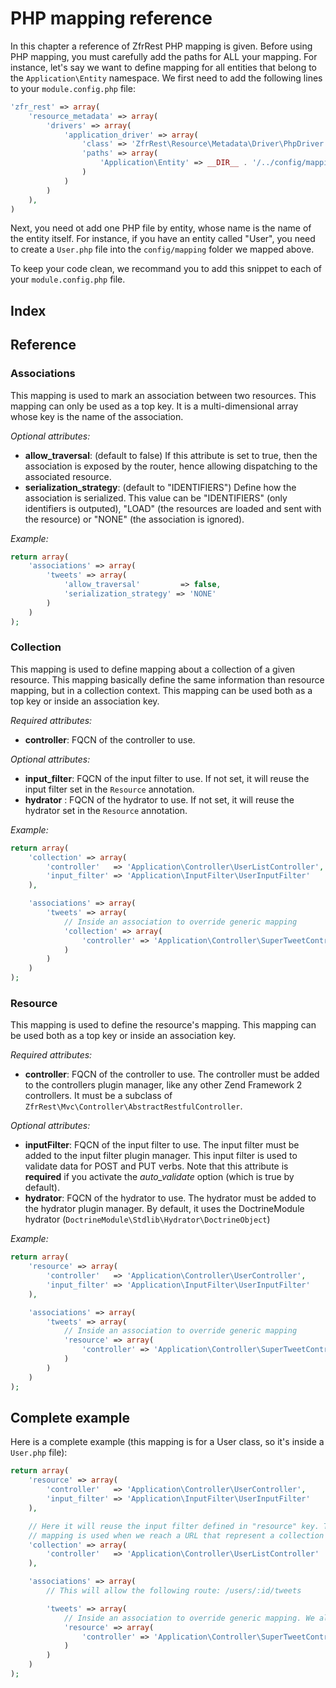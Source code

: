# PHP mapping reference

In this chapter a reference of ZfrRest PHP mapping is given. Before using PHP mapping, you must carefully add the
paths for ALL your mapping. For instance, let's say we want to define mapping for all entities that belong to the
`Application\Entity` namespace. We first need to add the following lines to your `module.config.php` file:

```php
'zfr_rest' => array(
    'resource_metadata' => array(
        'drivers' => array(
            'application_driver' => array(
                'class' => 'ZfrRest\Resource\Metadata\Driver\PhpDriver',
                'paths' => array(
                    'Application\Entity' => __DIR__ . '/../config/mapping'
                )
            )
        )
    ),
)
```

Next, you need ot add one PHP file by entity, whose name is the name of the entity itself. For instance, if you have
an entity called "User", you need to create a `User.php` file into the `config/mapping` folder we mapped above.

To keep your code clean, we recommand you to add this snippet to each of your `module.config.php` file.

## Index

## Reference

### Associations

This mapping is used to mark an association between two resources. This mapping can only be used as a top key. It is
a multi-dimensional array whose key is the name of the association.

*Optional attributes:*

* **allow_traversal**: (default to false) If this attribute is set to true, then the association is exposed by the router,
hence allowing dispatching to the associated resource.
* **serialization_strategy**: (default to "IDENTIFIERS") Define how the association is serialized. This value can be
"IDENTIFIERS" (only identifiers is outputed), "LOAD" (the resources are loaded and sent with the resource) or "NONE"
(the association is ignored).

*Example:*

```php
return array(
	'associations' => array(
		'tweets' => array(
			'allow_traversal' 		  => false,
			'serialization_strategy' => 'NONE'
		)
	)
);
```

### Collection

This mapping is used to define mapping about a collection of a given resource. This mapping basically define
the same information than resource mapping, but in a collection context. This mapping can be used both as a top key
or inside an association key.

*Required attributes:*

* **controller**: FQCN of the controller to use.

*Optional attributes:*

* **input_filter**: FQCN of the input filter to use. If not set, it will reuse the input filter set in the `Resource` annotation.
* **hydrator** : FQCN of the hydrator to use. If not set, it will reuse the hydrator set in the `Resource` annotation.

*Example:*

```php
return array(
	'collection' => array(
		'controller'   => 'Application\Controller\UserListController',
		'input_filter' => 'Application\InputFilter\UserInputFilter'
	),

	'associations' => array(
		'tweets' => array(
			// Inside an association to override generic mapping
			'collection' => array(
				'controller' => 'Application\Controller\SuperTweetController'
			)
		)
	)
);
```

### Resource

This mapping is used to define the resource's mapping. This mapping can be used both as a top key
or inside an association key.

*Required attributes:*

* **controller**: FQCN of the controller to use. The controller must be added to the controllers plugin manager,
like any other Zend Framework 2 controllers. It must be a subclass of `ZfrRest\Mvc\Controller\AbstractRestfulController`.

*Optional attributes:*

* **inputFilter**: FQCN of the input filter to use. The input filter must be added to the input
filter plugin manager. This input filter is used to validate data for POST and PUT verbs. Note that this
attribute is **required** if you activate the *auto_validate* option (which is true by default).
* **hydrator**: FQCN of the hydrator to use. The hydrator must be added to the hydrator plugin manager.  By default,
it uses the DoctrineModule hydrator (`DoctrineModule\Stdlib\Hydrator\DoctrineObject`)

*Example:*

```php
return array(
	'resource' => array(
		'controller'   => 'Application\Controller\UserController',
		'input_filter' => 'Application\InputFilter\UserInputFilter'
	),

	'associations' => array(
		'tweets' => array(
			// Inside an association to override generic mapping
			'resource' => array(
				'controller' => 'Application\Controller\SuperTweetController'
			)
		)
	)
);
```

## Complete example

Here is a complete example (this mapping is for a User class, so it's inside a `User.php` file):

```php
return array(
	'resource' => array(
		'controller'   => 'Application\Controller\UserController',
		'input_filter' => 'Application\InputFilter\UserInputFilter'
	),

	// Here it will reuse the input filter defined in "resource" key. The collection
	// mapping is used when we reach a URL that represent a collection (for instance /users)
	'collection' => array(
		'controller'   => 'Application\Controller\UserListController'
	),

	'associations' => array(
		// This will allow the following route: /users/:id/tweets

		'tweets' => array(
			// Inside an association to override generic mapping. We also override the controller used
			'resource' => array(
				'controller' => 'Application\Controller\SuperTweetController'
			)
		)
	)
);
```
